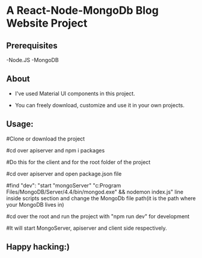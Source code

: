 # A React-Node-MongoDb Blog Website Project

## Prerequisites

-Node.JS
-MongoDB

## About

- I've used Material UI components in this project.

- You can freely download, customize and use it in your own projects.

## Usage:

#Clone or download the project

#cd over apiserver and npm i packages

#Do this for the client and for the root folder of the project

#cd over apiserver and open package.json file

#find "dev": "start \"mongoServer\" \"c:Program Files/MongoDB/Server/4.4/bin/mongod.exe\" && nodemon index.js" line inside scripts section and change the MongoDb file path(it is the path where your MongoDB lives in)

#cd over the root and run the project with "npm run dev" for development

#It will start MongoServer, apiserver and client side respectively.

## Happy hacking:)
